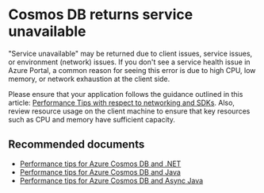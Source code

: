 <properties
	pageTitle="Cosmos DB returns service unavailable"
  description="Cosmos DB Service Unavailable"
	service="microsoft.documentdb"
	resource="databaseAccounts"
	authors="balaksms"
	displayOrder="86"
	selfHelpType="resource"
	supportTopicIds="32597558,32597537"
	resourceTags=""
	productPesIds="15585"
	cloudEnvironments="public"
	articleId="ea4312bc-e5a5-4310-b3e7-607005f81d5d"
/>
# Cosmos DB returns service unavailable

"Service unavailable" may be returned due to client issues, service issues, or environment (network) issues.  If you don't see a service health issue in Azure Portal, a common reason for seeing this error is due to high CPU, low memory, or network exhaustion at the client side. 

Please ensure that your application follows the guidance outlined in this article: [Performance Tips with respect to networking and SDKs](https://docs.microsoft.com/azure/cosmos-db/performance-tips#networking). Also, review resource usage on the client machine to ensure that key resources such as CPU and memory have sufficient capacity.

## **Recommended documents**

* [Performance tips for Azure Cosmos DB and .NET](https://docs.microsoft.com/azure/cosmos-db/performance-tips)
* [Performance tips for Azure Cosmos DB and Java](https://docs.microsoft.com/azure/cosmos-db/performance-tips-java)
* [Performance tips for Azure Cosmos DB and Async Java](https://docs.microsoft.com/azure/cosmos-db/performance-tips-async-java)
